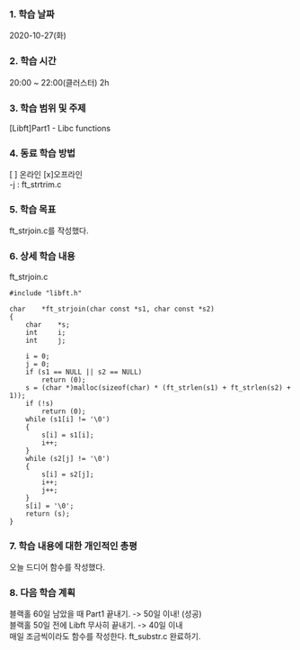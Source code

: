 ### 1. 학습 날짜 
2020-10-27(화)

### 2. 학습 시간
20:00 ~ 22:00(클러스터) 2h

### 3. 학습 범위 및 주제
[Libft]Part1 - Libc functions

### 4. 동료 학습 방법 
[ ] 온라인 [x]오프라인 <br>
-j : ft_strtrim.c

### 5. 학습 목표
ft_strjoin.c를 작성했다.

### 6. 상세 학습 내용
ft_strjoin.c

```
#include "libft.h"

char	*ft_strjoin(char const *s1, char const *s2)
{
	char	*s;
	int		i;
	int		j;

	i = 0;
	j = 0;
	if (s1 == NULL || s2 == NULL)
		return (0);
	s = (char *)malloc(sizeof(char) * (ft_strlen(s1) + ft_strlen(s2) + 1));
	if (!s)
		return (0);
	while (s1[i] != '\0')
	{
		s[i] = s1[i];
		i++;
	}
	while (s2[j] != '\0')
	{
		s[i] = s2[j];
		i++;
		j++;
	}
	s[i] = '\0';
	return (s);
}
```
### 7. 학습 내용에 대한 개인적인 총평
오늘 드디어 함수를 작성했다.

### 8. 다음 학습 계획
 블랙홀 60일 남았을 때 Part1 끝내기. -> 50일 이내! (성공) <br>
 블랙홀 50일 전에 Libft 무사히 끝내기. -> 40일 이내 <br>
 매일 조금씩이라도 함수를 작성한다.
 ft_substr.c 완료하기.